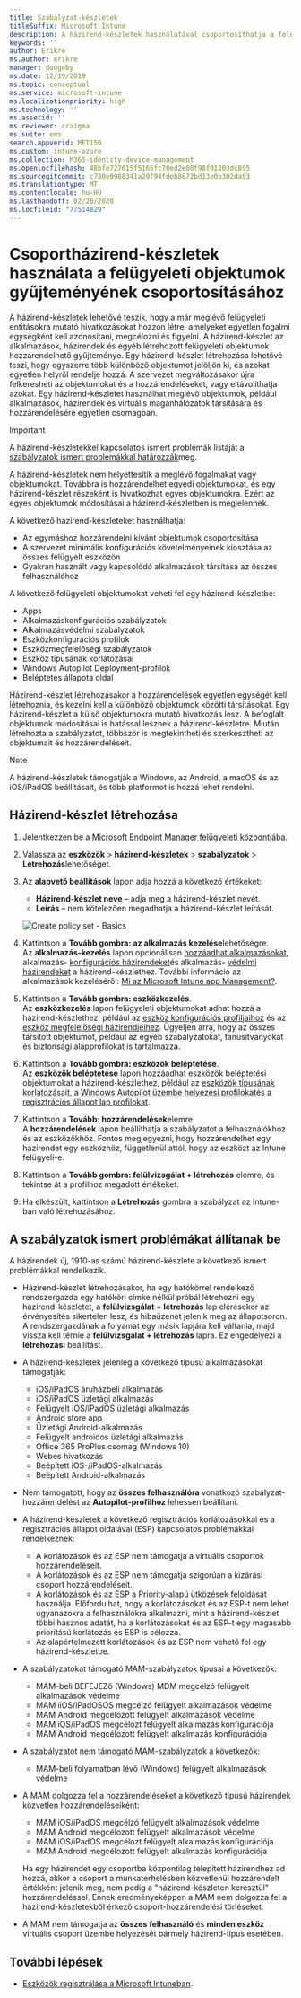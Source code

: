 ```yaml
---
title: Szabályzat-készletek
titleSuffix: Microsoft Intune
description: A házirend-készletek használatával csoportosíthatja a felügyeleti objektumok gyűjteményeit Microsoft Intuneban.
keywords: ''
author: Erikre
ms.author: erikre
manager: dougeby
ms.date: 12/19/2019
ms.topic: conceptual
ms.service: microsoft-intune
ms.localizationpriority: high
ms.technology: ''
ms.assetid: ''
ms.reviewer: craigma
ms.suite: ems
search.appverid: MET150
ms.custom: intune-azure
ms.collection: M365-identity-device-management
ms.openlocfilehash: 48bfe727615f5165fc70ed2e08f98f01203dc895
ms.sourcegitcommit: c780e9988341a20f94fdeb8672bd13e0b302da93
ms.translationtype: MT
ms.contentlocale: hu-HU
ms.lasthandoff: 02/20/2020
ms.locfileid: "77514829"
---
```

# <a name="use-policy-sets-to-group-collections-of-management-objects"></a>Csoportházirend-készletek használata a felügyeleti objektumok gyűjteményének csoportosításához

A házirend-készletek lehetővé teszik, hogy a már meglévő felügyeleti entitásokra mutató hivatkozásokat hozzon létre, amelyeket egyetlen fogalmi egységként kell azonosítani, megcélozni és figyelni. A házirend-készlet az alkalmazások, házirendek és egyéb létrehozott felügyeleti objektumok hozzárendelhető gyűjteménye. Egy házirend-készlet létrehozása lehetővé teszi, hogy egyszerre több különböző objektumot jelöljön ki, és azokat egyetlen helyről rendelje hozzá. A szervezet megváltozásakor újra felkeresheti az objektumokat és a hozzárendeléseket, vagy eltávolíthatja azokat. Egy házirend-készletet használhat meglévő objektumok, például alkalmazások, házirendek és virtuális magánhálózatok társítására és hozzárendelésére egyetlen csomagban. 

> [!IMPORTANT]
> A házirend-készletekkel kapcsolatos ismert problémák listáját a [szabályzatok ismert problémákkal határozzák](~/fundamentals/policy-sets.md#policy-sets-known-issues)meg.

A házirend-készletek nem helyettesítik a meglévő fogalmakat vagy objektumokat. Továbbra is hozzárendelhet egyedi objektumokat, és egy házirend-készlet részeként is hivatkozhat egyes objektumokra. Ezért az egyes objektumok módosításai a házirend-készletben is megjelennek. 

A következő házirend-készleteket használhatja:

- Az egymáshoz hozzárendelni kívánt objektumok csoportosítása
- A szervezet minimális konfigurációs követelményeinek kiosztása az összes felügyelt eszközön
- Gyakran használt vagy kapcsolódó alkalmazások társítása az összes felhasználóhoz

A következő felügyeleti objektumokat veheti fel egy házirend-készletbe:
- Apps
- Alkalmazáskonfigurációs szabályzatok
- Alkalmazásvédelmi szabályzatok
- Eszközkonfigurációs profilok
- Eszközmegfelelőségi szabályzatok
- Eszköz típusának korlátozásai
- Windows Autopilot Deployment-profilok
- Beléptetés állapota oldal

Házirend-készlet létrehozásakor a hozzárendelések egyetlen egységét kell létrehoznia, és kezelni kell a különböző objektumok közötti társításokat. Egy házirend-készlet a külső objektumokra mutató hivatkozás lesz. A befoglalt objektumok módosításai is hatással lesznek a házirend-készletre. Miután létrehozta a szabályzatot, többször is megtekintheti és szerkesztheti az objektumait és hozzárendeléseit. 

> [!NOTE]
> A házirend-készletek támogatják a Windows, az Android, a macOS és az iOS/iPadOS beállításait, és több platformot is hozzá lehet rendelni.

## <a name="how-to-create-a-policy-set"></a>Házirend-készlet létrehozása

1. Jelentkezzen be a [Microsoft Endpoint Manager felügyeleti központjába](https://go.microsoft.com/fwlink/?linkid=2109431).
2. Válassza az **eszközök** > **házirend-készletek** > **szabályzatok** > **Létrehozás**lehetőséget.
3. Az **alapvető beállítások** lapon adja hozzá a következő értékeket:
    - **Házirend-készlet neve** – adja meg a házirend-készlet nevét.
    - **Leírás** – nem kötelezően megadhatja a házirend-készlet leírását.
   <p>
   <img alt="Create policy set - Basics" src="~/fundamentals/media/policy-sets/policy-sets-01.png">

4. Kattintson a **Tovább gombra: az alkalmazás kezelése**lehetőségre.<br>
   Az **alkalmazás-kezelés** lapon opcionálisan [hozzáadhat alkalmazásokat](~/apps/apps-add.md), alkalmazás- [konfigurációs házirendeket](~/apps/app-configuration-policies-overview.md)és alkalmazás- [védelmi házirendeket](~/apps/app-protection-policy.md) a házirend-készlethez. További információ az alkalmazások kezeléséről: [Mi az Microsoft Intune app Management?](~/apps/app-management.md). 
5. Kattintson a **Tovább gombra: eszközkezelés**.<br>
   Az **eszközkezelés** lapon felügyeleti objektumokat adhat hozzá a házirend-készlethez, például az [eszköz konfigurációs profiljaihoz](~/configuration/device-profiles.md) és az [eszköz megfelelőségi házirendjeihez](~/protect/device-compliance-get-started.md). Ügyeljen arra, hogy az összes társított objektumot, például az egyéb szabályzatokat, tanúsítványokat és biztonsági alapprofilokat is tartalmazza.
6. Kattintson a **Tovább gombra: eszközök beléptetése**.<br>
   Az **eszközök beléptetése** lapon hozzáadhat eszközök beléptetési objektumokat a házirend-készlethez, például az [eszközök típusának korlátozásait](~/enrollment/enrollment-restrictions-set.md), a [Windows Autopilot üzembe helyezési profilokat](~/enrollment/enrollment-autopilot.md)és a [regisztrációs állapot lap profilokat](~/enrollment/windows-enrollment-status.md).
7. Kattintson a **Tovább: hozzárendelések**elemre.<br>
   A **hozzárendelések** lapon beállíthatja a szabályzatot a felhasználókhoz és az eszközökhöz. Fontos megjegyezni, hogy hozzárendelhet egy házirendet egy eszközhöz, függetlenül attól, hogy az eszközt az Intune felügyeli-e.
8. Kattintson a **Tovább gombra: felülvizsgálat + létrehozás** elemre, és tekintse át a profilhoz megadott értékeket.
9. Ha elkészült, kattintson a **Létrehozás** gombra a szabályzat az Intune-ban való létrehozásához. 

## <a name="policy-sets-known-issues"></a>A szabályzatok ismert problémákat állítanak be

A házirendek új, 1910-as számú házirend-készlete a következő ismert problémákkal rendelkezik.

- Házirend-készlet létrehozásakor, ha egy hatókörrel rendelkező rendszergazda egy hatóköri címke nélkül próbál létrehozni egy házirend-készletet, a **felülvizsgálat + létrehozás** lap elérésekor az érvényesítés sikertelen lesz, és hibaüzenet jelenik meg az állapotsoron. A rendszergazdának a folyamat egy másik lapjára kell váltania, majd vissza kell térnie a **felülvizsgálat + létrehozás** lapra. Ez engedélyezi a **létrehozási** beállítást.  
 
- A házirend-készletek jelenleg a következő típusú alkalmazásokat támogatják:
    - iOS/iPadOS áruházbeli alkalmazás
    - iOS/iPadOS üzletági alkalmazás
    - Felügyelt iOS/iPadOS üzletági alkalmazás
    - Android store app
    - Üzletági Android-alkalmazás
    - Felügyelt androidos üzletági alkalmazás
    - Office 365 ProPlus csomag (Windows 10)
    - Webes hivatkozás
    - Beépített iOS-/iPadOS-alkalmazás
    - Beépített Android-alkalmazás

- Nem támogatott, hogy az **összes felhasználóra** vonatkozó szabályzat-hozzárendelést az **Autopilot-profilhoz** lehessen beállítani.

- A házirend-készletek a következő regisztrációs korlátozásokkal és a regisztrációs állapot oldalával (ESP) kapcsolatos problémákkal rendelkeznek:
    - A korlátozások és az ESP nem támogatja a virtuális csoportok hozzárendeléseit.
    - A korlátozások és az ESP nem támogatja szigorúan a kizárási csoport hozzárendeléseit. 
    - A korlátozások és az ESP a Priority-alapú ütközések feloldását használja. Előfordulhat, hogy a korlátozásokat és az ESP-t nem lehet ugyanazokra a felhasználókra alkalmazni, mint a házirend-készlet többi hasznos adatát, ha a korlátozásokat és az ESP-t egy magasabb prioritású korlátozás és ESP is célozza.
    - Az alapértelmezett korlátozások és az ESP nem vehető fel egy házirend-készletbe.

- A szabályzatokat támogató MAM-szabályzatok típusai a következők: 
    - MAM-beli BEFEJEZő (Windows) MDM megcélzó felügyelt alkalmazások védelme 
    - MAM iiOS/iPadOSOS megcélzó felügyelt alkalmazások védelme
    - MAM Android megcélozott felügyelt alkalmazások védelme
    - MAM iOS/iPadOS megcélozt felügyelt alkalmazás konfigurációja
    - MAM Android megcélozott felügyelt alkalmazás konfigurációja

- A szabályzatot nem támogató MAM-szabályzatok a következők: 
    - MAM-beli folyamatban lévő (Windows) felügyelt alkalmazások védelme

- A MAM dolgozza fel a hozzárendeléseket a következő típusú házirendek közvetlen hozzárendeléseiként:
    - MAM iOS/iPadOS megcélzó felügyelt alkalmazások védelme
    - MAM Android megcélozott felügyelt alkalmazások védelme
    - MAM iOS/iPadOS megcélozt felügyelt alkalmazás konfigurációja
    - MAM Android megcélozott felügyelt alkalmazás konfigurációja

    Ha egy házirendet egy csoportba központilag telepített házirendhez ad hozzá, akkor a csoport a munkaterhelésben közvetlenül hozzárendelt értékként jelenik meg, nem pedig a "házirend-készleten keresztül" hozzárendeléssel. Ennek eredményeképpen a MAM nem dolgozza fel a házirend-készletekből érkező csoport-hozzárendelési törléseket.

- A MAM nem támogatja az **összes felhasználó** és **minden eszköz** virtuális csoport üzembe helyezését bármely házirend-típus esetében.

## <a name="next-steps"></a>További lépések

- [Eszközök regisztrálása a Microsoft Intuneban](~/enrollment/index.yml).